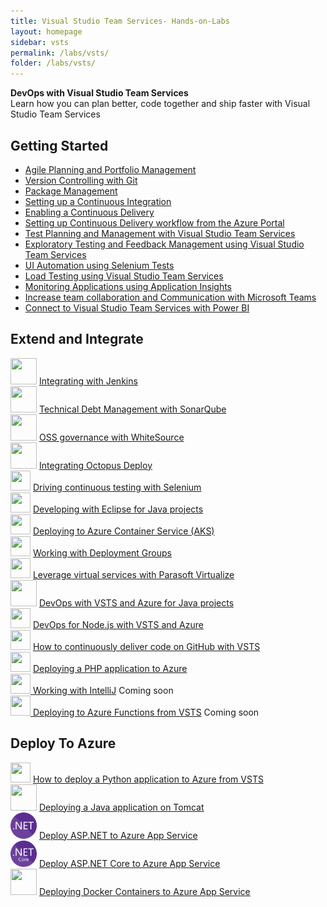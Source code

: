 ```yaml
---
title: Visual Studio Team Services- Hands-on-Labs 
layout: homepage
sidebar: vsts
permalink: /labs/vsts/
folder: /labs/vsts/
---
```


<div class="vstsMain">
<div class="productcolmain">
  <div class="pageheader">
             <b>DevOps with Visual Studio Team Services</b> </div>
     <div class="herotext2">
             Learn how you can plan better, code together and ship faster with Visual Studio Team Services
  </div>
</div>
</div>

## Getting Started

<div class="lablist">
    <ul class="fa-ul">
       <li class="labslistitems" style="margin-top: 0px;"><i class="fa-li fa fa-book" style="color:  #002868;"></i> <a href="agile/">Agile Planning and Portfolio Management </a>    </li>
       <li class="labslistitems"><i class="fa-li fa fa-book" style="color:  #002868;"></i> <a href="git/">Version Controlling with Git  </a>    </li>
       <li class="labslistitems"><i class="fa-li fa fa-book" style="color:  #002868;"></i> <a href="packagemanagement/">Package Management</a> </li>
       <li class="labslistitems"><i class="fa-li fa fa-book" style="color:  #002868;"></i> <a href="continuousintegration/">Setting up a Continuous Integration</a> </li>
       <li class="labslistitems"><i class="fa-li fa fa-book" style="color:  #002868;"></i> <a href="continuousdeployment/">Enabling a Continuous Delivery</a> </li>
       <li class="labslistitems"><i class="fa-li fa fa-book" style="color:  #002868;"></i><a href="azurecd/">Setting up Continuous Delivery workflow from the Azure Portal</a> </li>
       <li class="labslistitems"><i class="fa-li fa fa-book" style="color:  #002868;"></i><a href="testmanagement/">Test Planning and Management with Visual Studio Team Services</a> </li>
       <li class="labslistitems"><i class="fa-li fa fa-book" style="color:  #002868;"></i><a href="exploratorytesting/">Exploratory Testing and Feedback Management using Visual Studio Team Services</a> </li>
       <li class="labslistitems"><i class="fa-li fa fa-book" style="color:  #002868;"></i><a href="selenium/">UI Automation using Selenium Tests</a> </li>
       <li class="labslistitems"><i class="fa-li fa fa-book" style="color:  #002868;"></i><a href="load/">Load Testing using Visual Studio Team Services</a> </li>
       <li class="labslistitems"><i class="fa-li fa fa-book" style="color:  #002868;"></i><a href="monitor/">Monitoring Applications using Application Insights</a> </li>
       <li class="labslistitems"><i class="fa-li fa fa-book" style="color:  #002868;"></i><a href="teams/">Increase team collaboration and Communication with Microsoft Teams</a> </li>
       <li class="labslistitems"><i class="fa-li fa fa-book" style="color:  #002868;"></i><a href="powerbi/">Connect to Visual Studio Team Services with Power BI</a> </li>
      </ul>
</div>

## Extend and Integrate
<div class="lablist">
        <ul style="list-style: none;padding-left: 0px;">
          <li class="extendlabslist" style="margin-top: 0px;"> <img src="../vstsextend/images/jenkins.png" height="42" width="42"/> <a href="../vstsextend/jenkins/"> Integrating with Jenkins</a>    </li>
          <li class="extendlabslist"> <img src="../vstsextend/images/sonarqube.png" height="42" width="42"/> <a href="../vstsextend/sonarqube/"> Technical Debt Management with SonarQube</a> </li>
          <li class="extendlabslist"> <img src="../vstsextend/images/whitesource.png" height="42" width="42"/> <a href="../vstsextend/WhiteSource/"> OSS governance with WhiteSource</a></li>
          <li class="extendlabslist"> <img src="../vstsextend/images/octopus.png" height="42" width="42"/> <a href="../vstsextend/Octopus/"> Integrating Octopus Deploy</a></li>
          <li class="extendlabslist"> <img src="../vstsextend/images/selenium.png" height="32" width="32"/> <a href="../vstsextend/Selenium/"> Driving continuous testing with Selenium</a></li>
           <li class="extendlabslist"> <img src="../vstsextend/images/eclipse.png" height="32" width="32"/> <a href="../vstsextend/eclipse/"> Developing with Eclipse for Java projects</a></li>
          <li class="extendlabslist"> <img src="../vstsextend/images/azure.png" height="32" width="32" /> <a href="../vstsextend/kubernetes/">  Deploying to Azure Container Service (AKS)</a></li>
          <li class="extendlabslist"> <img src="../vstsextend/images/azure.png" height="32" width="32" /> <a href="../vstsextend/deploymentgroups/"> Working with Deployment Groups</a></li>
          <li class="extendlabslist"> <img src="../vstsextend/images/parasoft.png" height="32" width="32" /> <a href="../vstsextend/parasoft/">  Leverage virtual services with Parasoft Virtualize</a></li>
          <li class="extendlabslist"> <img src="../vstsextend/images/logo_java.svg" height="42" width="42"/> <a href="../vstsextend/../java/">  DevOps with VSTS and Azure for Java projects  </a>    </li>
          <li class="extendlabslist"> <img src="../vstsextend/images/logo_nodejs.svg" height="32" width="32"/> <a href="../vstsextend/../vsts/nodejs/"> DevOps for Node.js with VSTS and Azure   </a>    </li>
          <li class="extendlabslist"> <img src="../vstsextend/images/github.png" height="32" width="32"/> <a href="../vstsextend/github/"> How to continuously deliver code on GitHub with VSTS</a></li>
          <li class="extendlabslist"> <img src="../vstsextend/images/php.png" height="32" width="32"/> <a href="../vstsextend/PHP/"> Deploying a PHP application to Azure</a></li>
          <li class="extendlabslist"> <img src="../vstsextend/images/intellij.png" height="32" width="32"/><a href="../vstsextend/intelliJ/"> Working with IntelliJ</a> <span class="label label-success">Coming soon</span></li>
          <li class="extendlabslist"> <img src="../vstsextend/images/azure.png" height="32" width="32"><a href="../vstsextend/azurefunctions/"> Deploying to Azure Functions from VSTS</a> <span class="label label-success">Coming soon</span></li>
        </ul>
</div>

## Deploy To Azure
<div class="lablist">
        <ul style="list-style: none;padding-left: 0px;">
        <li class="extendlabslist"> <img src="../vstsextend/images/python.png" height="32" width="32"/> <a href="../vstsextend/python/"> How to deploy a Python application to Azure from VSTS</a></li>
        <li class="extendlabslist"> <img src="../vstsextend/images/tomcat.png" height="42" width="42"/> <a href="../vstsextend/tomcat/"> Deploying a Java application on Tomcat  </a>    </li>
          <li class="extendlabslist"> <img src="../vstsextend/images/net.svg" height="42" width="42"/> <a href="../vstsextend/aspdotnet/"> Deploy ASP.NET to Azure App Service</a></li>
          <li class="extendlabslist"> <img src="../vstsextend/images/netcore.svg" height="42" width="42"/> <a href="../vstsextend/dotnetcore/"> Deploy ASP.NET Core to Azure App Service</a></li>       
          <li class="extendlabslist"> <img src="../vstsextend/images/docker.png" height="42" width="42"/> <a href="../vstsextend/docker/"> Deploying Docker Containers to Azure App Service</a></li>        
        </ul>
</div>